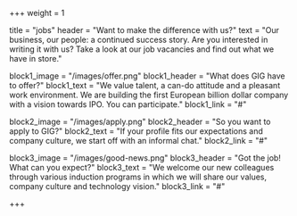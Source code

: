+++
weight = 1

title = "jobs"
header = "Want to make the difference with us?"
text = "Our business, our people: a continued success story. Are you interested in writing it with us? Take a look at our job vacancies and find out what we have in store."

block1_image = "/images/offer.png"
block1_header = "What does GIG have to offer?"
block1_text = "We value talent, a can-do attitude and a pleasant work environment. We are building the first European billion dollar company with a vision towards IPO. You can participate."
block1_link = "#"

block2_image = "/images/apply.png"
block2_header = "So you want to apply to GIG?"
block2_text = "If your profile fits our expectations and company culture, we start off with an informal chat."
block2_link = "#"

block3_image = "/images/good-news.png"
block3_header = "Got the job! What can you expect?"
block3_text = "We welcome our new colleagues through various induction programs in which we will share our values, company culture and technology vision."
block3_link = "#"

+++
